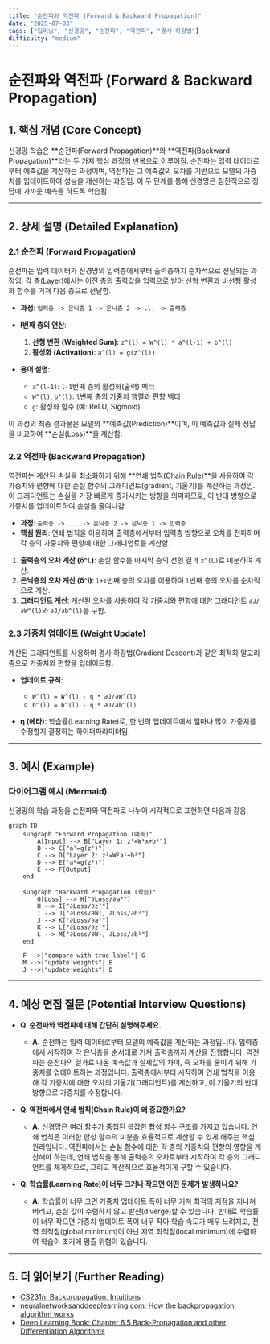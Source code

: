```yaml
---
title: "순전파와 역전파 (Forward & Backward Propagation)"
date: "2025-07-03"
tags: ["딥러닝", "신경망", "순전파", "역전파", "경사 하강법"]
difficulty: "medium"
---
```


# 순전파와 역전파 (Forward & Backward Propagation)

## 1. 핵심 개념 (Core Concept)

신경망 학습은 **순전파(Forward Propagation)**와 **역전파(Backward Propagation)**라는 두 가지 핵심 과정의 반복으로 이루어짐. 순전파는 입력 데이터로부터 예측값을 계산하는 과정이며, 역전파는 그 예측값의 오차를 기반으로 모델의 가중치를 업데이트하여 성능을 개선하는 과정임. 이 두 단계를 통해 신경망은 점진적으로 정답에 가까운 예측을 하도록 학습됨.

---

## 2. 상세 설명 (Detailed Explanation)

### 2.1 순전파 (Forward Propagation)

순전파는 입력 데이터가 신경망의 입력층에서부터 출력층까지 순차적으로 전달되는 과정임. 각 층(Layer)에서는 이전 층의 출력값을 입력으로 받아 선형 변환과 비선형 활성화 함수를 거쳐 다음 층으로 전달함.

*   **과정**: `입력층 -> 은닉층 1 -> 은닉층 2 -> ... -> 출력층`
*   **l번째 층의 연산**:
    1.  **선형 변환 (Weighted Sum)**: `z^(l) = W^(l) * a^(l-1) + b^(l)`
    2.  **활성화 (Activation)**: `a^(l) = g(z^(l))`

*   **용어 설명**:
    *   `a^(l-1)`: `l-1`번째 층의 활성화(출력) 벡터
    *   `W^(l)`, `b^(l)`: `l`번째 층의 가중치 행렬과 편향 벡터
    *   `g`: 활성화 함수 (예: ReLU, Sigmoid)

이 과정의 최종 결과물은 모델의 **예측값(Prediction)**이며, 이 예측값과 실제 정답을 비교하여 **손실(Loss)**을 계산함.

### 2.2 역전파 (Backward Propagation)

역전파는 계산된 손실을 최소화하기 위해 **연쇄 법칙(Chain Rule)**을 사용하여 각 가중치와 편향에 대한 손실 함수의 그래디언트(gradient, 기울기)를 계산하는 과정임. 이 그래디언트는 손실을 가장 빠르게 증가시키는 방향을 의미하므로, 이 반대 방향으로 가중치를 업데이트하여 손실을 줄여나감.

*   **과정**: `출력층 -> ... -> 은닉층 2 -> 은닉층 1 -> 입력층`
*   **핵심 원리**: 연쇄 법칙을 이용하여 출력층에서부터 입력층 방향으로 오차를 전파하며 각 층의 가중치와 편향에 대한 그래디언트를 계산함.

1.  **출력층의 오차 계산 (δ^L)**: 손실 함수를 마지막 층의 선형 결과 `z^(L)`로 미분하여 계산.
2.  **은닉층의 오차 계산 (δ^l)**: `l+1`번째 층의 오차를 이용하여 `l`번째 층의 오차를 순차적으로 계산.
3.  **그래디언트 계산**: 계산된 오차를 사용하여 각 가중치와 편향에 대한 그래디언트 `∂J/∂W^(l)`와 `∂J/∂b^(l)`를 구함.

### 2.3 가중치 업데이트 (Weight Update)

계산된 그래디언트를 사용하여 경사 하강법(Gradient Descent)과 같은 최적화 알고리즘으로 가중치와 편향을 업데이트함.

*   **업데이트 규칙**:
    *   `W^(l) = W^(l) - η * ∂J/∂W^(l)`
    *   `b^(l) = b^(l) - η * ∂J/∂b^(l)`

*   **η (에타)**: 학습률(Learning Rate)로, 한 번의 업데이트에서 얼마나 많이 가중치를 수정할지 결정하는 하이퍼파라미터임.

---

## 3. 예시 (Example)

### 다이어그램 예시 (Mermaid)

신경망의 학습 과정을 순전파와 역전파로 나누어 시각적으로 표현하면 다음과 같음.

```mermaid
graph TD
    subgraph "Forward Propagation (예측)"
        A[Input] --> B["Layer 1: z¹=W¹x+b¹"]
        B --> C["a¹=g(z¹)"]
        C --> D["Layer 2: z²=W²a¹+b²"]
        D --> E["a²=g(z²)"]
        E --> F[Output]
    end

    subgraph "Backward Propagation (학습)"
        G[Loss] --> H["∂Loss/∂a²"]
        H --> I["∂Loss/∂z²"]
        I --> J["∂Loss/∂W², ∂Loss/∂b²"]
        J --> K["∂Loss/∂a¹"]
        K --> L["∂Loss/∂z¹"]
        L --> M["∂Loss/∂W¹, ∂Loss/∂b¹"]
    end

    F -->|"compare with true label"| G
    M -->|"update weights"| B
    J -->|"update weights"| D
```

---

## 4. 예상 면접 질문 (Potential Interview Questions)

*   **Q. 순전파와 역전파에 대해 간단히 설명해주세요.**
    *   **A.** 순전파는 입력 데이터로부터 모델의 예측값을 계산하는 과정입니다. 입력층에서 시작하여 각 은닉층을 순서대로 거쳐 출력층까지 계산을 진행합니다. 역전파는 순전파의 결과로 나온 예측값과 실제값의 차이, 즉 오차를 줄이기 위해 가중치를 업데이트하는 과정입니다. 출력층에서부터 시작하여 연쇄 법칙을 이용해 각 가중치에 대한 오차의 기울기(그래디언트)를 계산하고, 이 기울기의 반대 방향으로 가중치를 수정합니다.

*   **Q. 역전파에서 연쇄 법칙(Chain Rule)이 왜 중요한가요?**
    *   **A.** 신경망은 여러 함수가 중첩된 복잡한 합성 함수 구조를 가지고 있습니다. 연쇄 법칙은 이러한 합성 함수의 미분을 효율적으로 계산할 수 있게 해주는 핵심 원리입니다. 역전파에서는 손실 함수에 대한 각 층의 가중치와 편향의 영향을 계산해야 하는데, 연쇄 법칙을 통해 출력층의 오차로부터 시작하여 각 층의 그래디언트를 체계적으로, 그리고 계산적으로 효율적이게 구할 수 있습니다.

*   **Q. 학습률(Learning Rate)이 너무 크거나 작으면 어떤 문제가 발생하나요?**
    *   **A.** 학습률이 너무 크면 가중치 업데이트 폭이 너무 커져 최적의 지점을 지나쳐 버리고, 손실 값이 수렴하지 않고 발산(diverge)할 수 있습니다. 반대로 학습률이 너무 작으면 가중치 업데이트 폭이 너무 작아 학습 속도가 매우 느려지고, 전역 최적점(global minimum)이 아닌 지역 최적점(local minimum)에 수렴하여 학습이 조기에 멈출 위험이 있습니다.

---

## 5. 더 읽어보기 (Further Reading)

*   [CS231n: Backpropagation, Intuitions](https://cs231n.github.io/optimization-2/)
*   [neuralnetworksanddeeplearning.com: How the backpropagation algorithm works](http://neuralnetworksanddeeplearning.com/chap2.html)
*   [Deep Learning Book: Chapter 6.5 Back-Propagation and other Differentiation Algorithms](https://www.deeplearningbook.org/contents/mlp.html)